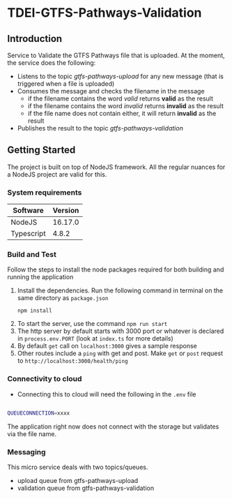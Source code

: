 # TDEI-GTFS-Pathways-Validation

## Introduction 
Service to Validate the GTFS Pathways file that is uploaded. At the moment, the service does the following:
- Listens to the topic _gtfs-pathways-upload_ for any new message (that is triggered when a file is uploaded)
- Consumes the message and checks the filename in the message
  - if the filename contains the word _valid_ returns **valid** as the result
  - if the filename contains the word _invalid_ returns **invalid** as the result
  - if the file name does not contain either, it will return **invalid** as the result
- Publishes the result to the topic _gtfs-pathways-validation_

## Getting Started
The project is built on top of NodeJS framework. All the regular nuances for a NodeJS project are valid for this.

### System requirements
| Software | Version|
|----|---|
| NodeJS | 16.17.0|
| Typescript | 4.8.2 |


### Build and Test
Follow the steps to install the node packages required for both building and running the application

1. Install the dependencies. Run the following command in terminal on the same directory as `package.json`
    ```shell
    npm install
    ```
2. To start the server, use the command `npm run start`
3. The http server by default starts with 3000 port or whatever is declared in `process.env.PORT` (look at `index.ts` for more details)
4. By default `get` call on `localhost:3000` gives a sample response
5. Other routes include a `ping` with get and post. Make `get` or `post` request to `http://localhost:3000/health/ping`


### Connectivity to cloud
- Connecting this to cloud will need the following in the `.env` file

```bash

QUEUECONNECTION=xxxx

```
The application right now does not connect with the storage but validates via the file name.


### Messaging

This micro service deals with two topics/queues. 
- upload queue from gtfs-pathways-upload
- validation queue from gtfs-pathways-validation


